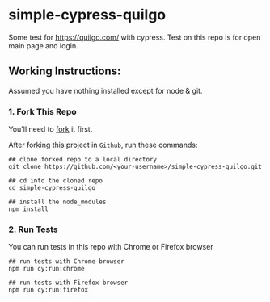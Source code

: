# simple-cypress-quilgo

Some test for https://quilgo.com/ with cypress. Test on this repo is for open main page and login.

## Working Instructions:

Assumed you have nothing installed except for node & git.

### 1. Fork This Repo

You'll need to [fork](https://github.com/MuhamadIsmuaji/simple-cypress-quilgo) it first.

After forking this project in `Github`, run these commands:
```
## clone forked repo to a local directory
git clone https://github.com/<your-username>/simple-cypress-quilgo.git

## cd into the cloned repo
cd simple-cypress-quilgo

## install the node_modules
npm install
```

### 2. Run Tests

You can run tests in this repo with Chrome or Firefox browser
```
## run tests with Chrome browser
npm run cy:run:chrome

## run tests with Firefox browser
npm run cy:run:firefox
```
